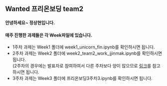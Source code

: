 ## Wanted 프리온보딩 team2 
#### 안녕하세요~ 정상현입니다.
#### 매주 진행한 과제들은 각 Week파일에 있습니다.
- 1주차 과제는 Week1 폴더에 week1_unicorn_fin.ipynb를 확인하시면 됩니다.
- 2주차 과제는 Week2 폴더에 week2_team2_work_jjinmak.ipynb를 확인하시면 됩니다.  
  (2주차의 경우에는 발표자로 참여하여서 다른 주차보다 양이 많으므로 [링크](https://nbviewer.jupyter.org/github/sanghyun-Jung09/team2_wanted_onboarding_2nd/blob/master/Week2_%EC%A0%95%EC%83%81%ED%98%84/week2_team2_work_jjinmak.ipynb)를 참고하시면 됩니다.
- 3주차 과제는 Week3 폴더에 프리온보딩3주차3.ipynb를 확인하시면 됩니다.
